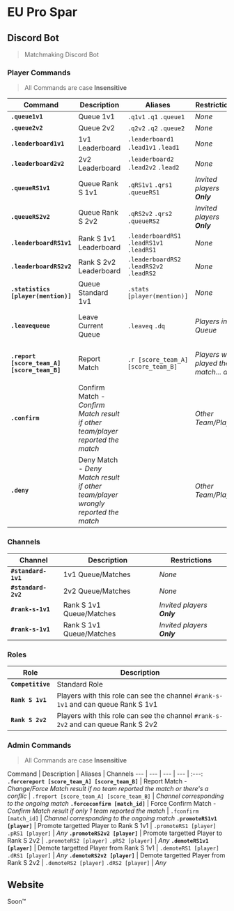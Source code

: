 # EU Pro Spar

## Discord Bot
> Matchmaking Discord Bot

### Player Commands
> All Commands are case **Insensitive**

Command | Description | Aliases | Restrictions | Channels
--- | --- | --- | --- | :---:
**`.queue1v1`** | Queue 1v1 | `.q1v1` `.q1` `.queue1` | *None* | `#standard-1v1`
**`.queue2v2`** | Queue 2v2 | `.q2v2` `.q2` `.queue2` | *None* | `#standard-2v2`
**`.leaderboard1v1`** | 1v1 Leaderboard | `.leaderboard1` `.lead1v1` `.lead1` | *None* | *Any*
**`.leaderboard2v2`** | 2v2 Leaderboard | `.leaderboard2` `.lead2v2` `.lead2` | *None* | *Any*
**`.queueRS1v1`** | Queue Rank S 1v1 | `.qRS1v1` `.qrs1` `.queueRS1` | *Invited players **Only*** | `#rank-s-1v1`
**`.queueRS2v2`** | Queue Rank S 2v2 | `.qRS2v2` `.qrs2` `.queueRS2` | *Invited players **Only*** | `#rank-s-2v2`
**`.leaderboardRS1v1`** | Rank S 1v1 Leaderboard | `.leaderboardRS1` `.leadRS1v1` `.leadRS1` | *None* | *Any*
**`.leaderboardRS2v2`** | Rank S 2v2 Leaderboard | `.leaderboardRS2` `.leadRS2v2` `.leadRS2` | *None* | *Any*
**`.statistics [player(mention)]`** | Queue Standard 1v1 | `.stats [player(mention)]` | *None* | *Any*
**`.leavequeue`** | Leave Current Queue | `.leaveq` `.dq` | *Players in Queue* | *Channel corresponding to the ongoing queue*
**`.report [score_team_A] [score_team_B]`** | Report Match | `.r [score_team_A] [score_team_B]` | *Players who played the match... duh* | *Channel corresponding to the ongoing match*
**`.confirm`** | Confirm Match - *Confirm Match result if other team/player reported the match* | | *Other Team/Player* | *Channel corresponding to the ongoing match*
**`.deny`** | Deny Match - *Deny Match result if other team/player wrongly reported the match* | | *Other Team/Player* | *Channel corresponding to the ongoing match*

### Channels

Channel | Description | Restrictions
--- | --- | ---
**`#standard-1v1`** | 1v1 Queue/Matches | *None*
**`#standard-2v2`** | 2v2 Queue/Matches | *None*
**`#rank-s-1v1`** | Rank S 1v1 Queue/Matches | *Invited players **Only***
**`#rank-s-1v1`** | Rank S 1v1 Queue/Matches | *Invited players **Only***

### Roles

Role | Description
--- | ---
**`Competitive`** | Standard Role
**`Rank S 1v1`** | Players with this role can see the channel `#rank-s-1v1` and can queue Rank S 1v1
**`Rank S 2v2`** | Players with this role can see the channel `#rank-s-2v2` and can queue Rank S 2v2

### Admin Commands
> All Commands are case **Insensitive**

Command | Description | Aliases | Channels
--- | --- | --- | --- | :---:
**`.forcereport [score_team_A] [score_team_B]`** | Report Match - *Change/Force Match result if no team reported the match or there's a conflic* | `.freport [score_team_A] [score_team_B]` | *Channel corresponding to the ongoing match*
**`.forceconfirm [match_id]`** | Force Confirm Match - *Confirm Match result if only 1 team reported the match* | `.fconfirm [match_id]` | *Channel corresponding to the ongoing match*
**`.promoteRS1v1 [player]`** | Promote targetted Player to Rank S 1v1 | `.promoteRS1 [player]` `.pRS1 [player]` | *Any*
**`.promoteRS2v2 [player]`** | Promote targetted Player to Rank S 2v2 | `.promoteRS2 [player]` `.pRS2 [player]` | *Any*
**`.demoteRS1v1 [player]`** | Demote targetted Player from Rank S 1v1 | `.demoteRS1 [player]` `.dRS1 [player]` | *Any*
**`.demoteRS2v2 [player]`** | Demote targetted Player from Rank S 2v2 | `.demoteRS2 [player]` `.dRS2 [player]` | *Any*

## Website

Soon™